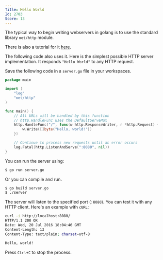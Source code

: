 ```yaml
---
Title: Hello World
Id: 2703
Score: 13
---
```

The typical way to begin writing webservers in golang is to use the standard library `net/http` module.

There is also a tutorial for it [here](https://golang.org/doc/articles/wiki/).

The following code also uses it.  Here is the simplest possible HTTP server implementation. It responds `"Hello World"` to any HTTP request.

Save the following code in a `server.go` file in your workspaces.

```go
package main

import (
    "log"
    "net/http"
)

func main() {
    // All URLs will be handled by this function
    // http.HandleFunc uses the DefaultServeMux
    http.HandleFunc("/", func(w http.ResponseWriter, r *http.Request) {
        w.Write([]byte("Hello, world!"))
    })

    // Continue to process new requests until an error occurs
    log.Fatal(http.ListenAndServe(":8080", nil))
}
```

You can run the server using:

```sh
$ go run server.go
```

Or you can compile and run.

```sh
$ go build server.go
$ ./server
```

The server will listen to the specified port (`:8080`). You can test it with any HTTP client. Here's an example with `cURL`:

```sh
curl -i http://localhost:8080/
HTTP/1.1 200 OK
Date: Wed, 20 Jul 2016 18:04:46 GMT
Content-Length: 13
Content-Type: text/plain; charset=utf-8

Hello, world!
```

Press `Ctrl+C` to stop the process.
